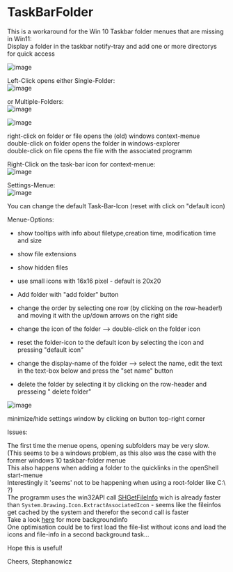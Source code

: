# TaskBarFolder
This is a workaround for the Win 10 Taskbar folder menues that are missing in Win11:   
Display a folder in the taskbar notify-tray and add one or more directorys for quick access 
   

![image](https://github.com/user-attachments/assets/8fa73de8-3a19-4d30-9dc3-8a69581e69eb)
   
Left-Click opens either Single-Folder:    
![image](https://github.com/user-attachments/assets/da70caee-69c7-4320-a9b3-708ea6f153d2)
  
or Multiple-Folders:   
![image](https://github.com/user-attachments/assets/ab9e1edf-196a-4fbf-a4ee-1f253f359119)   
    
![image](https://github.com/user-attachments/assets/fac0608d-4d9c-43fb-b3e9-dcef8005cc24)   
  
right-click on folder or file opens the (old) windows context-menue   
double-click on folder opens the folder in windows-explorer  
double-click on file opens the file with the associated programm   
   
Right-Click on the task-bar icon for context-menue:    
![image](https://github.com/user-attachments/assets/a42bf6be-14b0-4e57-b76b-7afad4863467)  
  
Settings-Menue:    
![image](https://github.com/user-attachments/assets/727c04dc-32f8-4f3c-a75e-f5923c62b047)

  
You can change the default Task-Bar-Icon (reset with click on "default icon)   

Menue-Options:
- show tooltips with info about filetype,creation time, modification time and size
- show file extensions      
- show hidden files
- use small icons with 16x16 pixel - default is 20x20

- Add folder with "add folder" button
- change the order by selecting one row (by clicking on the row-header!) and moving it with the up/down arrows on the right side
- change the icon of the folder --> double-click on the folder icon
- reset the folder-icon to the default icon by selecting the icon and pressing "default icon"  
- change the display-name of the folder --> select the name, edit the text in the text-box below and press the "set name" button
- delete the folder by selecting it by clicking on the row-header and presseing " delete folder"
   
![image](https://github.com/user-attachments/assets/1b902d06-387a-4f34-ac80-366478f85848)

minimize/hide settings window by clicking on button top-right corner   

Issues:   

The first time the menue opens, opening subfolders may be very slow.  
(This seems to be a windows problem, as this also was the case with the former windows 10 taskbar-folder menue  
This also happens when adding a folder to the quicklinks in the openShell start-menue   
Interestingly it 'seems' not to be happening when using a root-folder like C:\  ?)   
The programm uses the win32API call [SHGetFileInfo](https://www.pinvoke.net/default.aspx/shell32.shgetfileinfo) wich is already faster than `System.Drawing.Icon.ExtractAssociatedIcon` - seems like the fileinfos get cached by the system and therefor the second call is faster    
Take a look [here](https://stackoverflow.com/questions/23077457/how-can-i-know-whether-the-next-shgetfileinfo-shgfi-icon-call-will-be-slow-fo) for more backgroundinfo   
One optimisation could be to first load the file-list without icons and load the icons and file-info in a second background task...   
   
Hope this is useful!  
  
Cheers, Stephanowicz   
